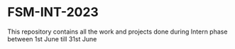 # FSM-INT-2023
This repository contains all the work and projects done during Intern phase between 1st June till 31st June
